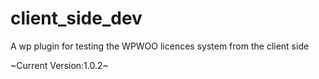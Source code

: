 # client_side_dev
A wp plugin for testing the WPWOO licences system from the client side

~Current Version:1.0.2~


